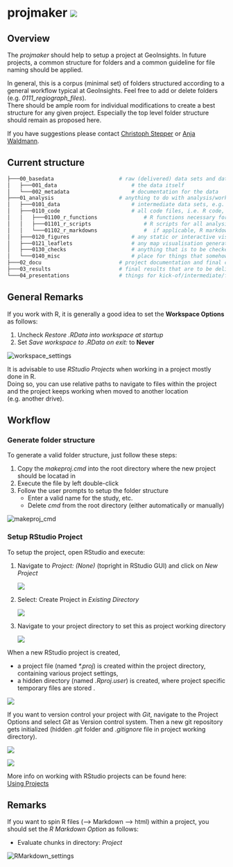 
# projmaker ![](figures/projmaker_hex.png)

## Overview

The *projmaker* should help to setup a project at GeoInsights. In future
projects, a common structure for folders and a common guideline for file
naming should be applied.

In general, this is a corpus (minimal set) of folders structured
according to a general workflow typical at GeoInsights. Feel free to add
or delete folders (e.g. *0111\_regiograph\_files*).  
There should be ample room for individual modifications to create a best
structure for any given project. Especially the top level folder
structure should remain as proposed here.

If you have suggestions please contact [Christoph
Stepper](mailto:christoph.stepper@gfk.com) or [Anja
Waldmann](mailto:anja.waldmann@gfk.com).

## Current structure

``` bash
├───00_basedata                     # raw (delivered) data sets and data documentation; input only - i.e. never to be overwridden!
│   ├───001_data                        # the data itself
│   └───002_metadata                    # documentation for the data
├───01_analysis                     # anything to do with analysis/work-in-progress
│   ├───0101_data                       # intermediate data sets, e.g. results from individual analysis modules (tip: name subfolders corresponding to your R-scripts and save your data)
│   ├───0110_code                       # all code files, i.e. R code, py code, SAS code, etc.
│   │   ├───01100_r_functions               # R functions necessary for projects (longer than a 3-liner), but not worth to be put into a GIpackage; sourced within scripts to avoid code repetition 
│   │   ├───01101_r_scripts                 # R scripts for all analysis steps/modules, named in a comprehensible way (tip: number scrips in the order they need to be executed)    
│   │   └───01102_r_markdowns               #  if applicable, R markdown files (eg. for documentations etc.)
│   ├───0120_figures                    # any static or interactive visualisations generated during the analysis
│   ├───0121_leaflets                   # any map visualisation generated during the analysis
│   ├───0130_checks                     # anything that is to be checked by people other than the analysis author, e.g. excel comparison files in purchasing power
│   └───0140_misc                       # place for things that somehow do not fit into any of the above, e.g. colour definitions for logos
├───02_docu                         # project documentation and final checks (Checkliste)
├───03_results                      # final results that are to be delivered to the client or that are to be pushed to our official products
└───04_presentations                # things for kick-of/intermediate/final presentations
```

## General Remarks

If you work with R, it is generally a good idea to set the **Workspace
Options** as follows:

1.  Uncheck *Restore .RData into workspace at startup*
2.  Set *Save workspace to .RData on exit:* to **Never**

![workspace\_settings](figures/workspace_settings_RStudio.png)

It is advisable to use *RStudio Projects* when working in a project
mostly done in R.  
Doing so, you can use relative paths to navigate to files within the
project and the project keeps working when moved to another location
(e.g. another drive).

## Workflow

### Generate folder structure

To generate a valid folder structure, just follow these steps:

1.  Copy the *makeproj.cmd* into the root directory where the new
    project should be locatad in
2.  Execute the file by left double-click
3.  Follow the user prompts to setup the folder structure
      - Enter a valid name for the study, etc.
      - Delete *cmd* from the root directory (either automatically or
        manually)

![makeproj\_cmd](figures/makeproj_cmd.png)

### Setup RStudio Project

To setup the project, open RStudio and execute:

1.  Navigate to *Project: (None)* (topright in RStudio GUI) and click on
    *New Project*
    
    ![](figures/proj_1.png)

2.  Select: Create Project in *Existing Directory*
    
    ![](figures/proj_2.png)

3.  Navigate to your project directory to set this as project working
    directory
    
    ![](figures/proj_3.png)

When a new RStudio project is created,

  - a project file (named *\*.proj*) is created within the project
    directory, containing various project settings,
  - a hidden directory (named *.Rproj.user*) is created, where project
    specific temporary files are stored .

![](figures/proj_4.png)

If you want to version control your project with *Git*, navigate to the
Project Options and select *Git* as Version control system. Then a new
git repository gets initialized (hidden *.git* folder and *.gitignore*
file in project working directory).

![](figures/project_options_1.png)

![](figures/project_options_2.png)

More info on working with RStudio projects can be found here:  
[Using
Projects](https://support.rstudio.com/hc/en-us/articles/200526207-Using-Projects)

## Remarks

If you want to spin R files (–\> Markdown –\> html) within a project,
you should set the *R Markdown Option* as follows:

  - Evaluate chunks in directory: *Project*

![RMarkdown\_settings](figures/RMarkdown_settings_RStudio.png)
